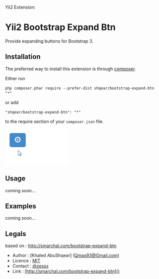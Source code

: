 Yii2 Extension:

Yii2 Bootstrap Expand Btn
=============
Provide expanding buttons for Bootstrap 3.


Installation
------------

The preferred way to install this extension is through [composer](http://getcomposer.org/download/).

Either run

```
php composer.phar require --prefer-dist shqear/bootstrap-expand-btn "*"
```

or add

```
"shqear/bootstrap-expand-btn": "*"
```

to the require section of your `composer.json` file.


![Bootstrap Expand Btn](expand-btn.gif)

Usage
-----
coming soon...

Examples
--------
coming soon...

Legals
------
based on : http://smarchal.com/bootstrap-expand-btn

- Author : [Khaled AbuShqear] (Qmax93@Gmail.com)
- Licence : [MIT](http://opensource.org/licenses/MIT) 
- Contact : [@zessx](https://fb.me/shqear)
- Link  : [http://smarchal.com/bootstrap-expand-btn]()